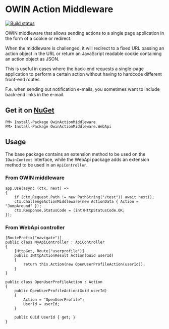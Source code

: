 # OWIN Action Middleware

[![Build status](https://ci.appveyor.com/api/projects/status/wm6ior5dbbg2705u/branch/master?svg=true)](https://ci.appveyor.com/project/CogniStreamer/owin-action-cookie-middleware/branch/master)

OWIN middleware that allows sending actions to a single page application in the form of a cookie or redirect.

When the middleware is challenged, it will redirect to a fixed URL passing an action object in the URL or return an JavaScript readable cookie containing an action object as JSON.

This is useful in cases where the back-end requests a single-page application to perform a certain action without having to hardcode different front-end routes.

F.e. when sending out notification e-mails, you sometimes want to include back-end links in the e-mail.

## Get it on [NuGet](https://www.nuget.org/packages/OwinActionMiddleware/)

    PM> Install-Package OwinActionMiddleware
    PM> Install-Package OwinActionMiddleware.WebApi

## Usage

The base package contains an extension method to be used on the `IOwinContext` interface, while the WebApi package adds an extension method to be used in an `ApiController`.

### From OWIN middleware

    app.Use(async (ctx, next) =>
    {
        if (ctx.Request.Path != new PathString("/test")) await next();
        ctx.ChallengeActionMiddleware(new ActionData { Action = "JumpAround" });
        ctx.Response.StatusCode = (int)HttpStatusCode.OK;
    });

### From WebApi controller

    [RoutePrefix("navigate")]
    public class MyApiController : ApiController
    {
        [HttpGet, Route("userprofile")]
        public IHttpActionResult Action(Guid userId)
        {
            return this.Action(new OpenUserProfileAction(userId));
        }
    }

    public class OpenUserProfileAction : Action
    {
        public OpenUserProfileAction(Guid userId)
        {
            Action = "OpenUserProfile";
            UserId = userId;
        }

        public Guid UserId { get; }
    }
